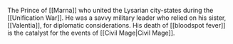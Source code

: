 The Prince of [[Marna]] who united the Lysarian city-states during the [[Unification War]]. He was a savvy military leader who relied on his sister, [[Valentia]], for diplomatic considerations. His death of [[bloodspot fever]] is the catalyst for the events of [[Civil Mage|Civil Mage]].

